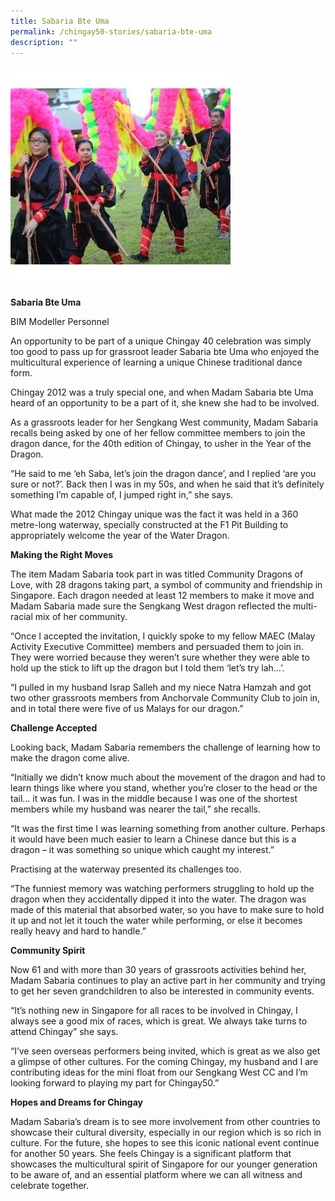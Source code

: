 ```yaml
---
title: Sabaria Bte Uma
permalink: /chingay50-stories/sabaria-bte-uma
description: ""
---
```

![](/images/Chingay50%20Stories/sabaria-bte-uma-50storiesimage.jpg)

**Sabaria Bte Uma**

BIM Modeller Personnel

An opportunity to be part of a unique Chingay 40 celebration was simply too good to pass up for grassroot leader Sabaria bte Uma who enjoyed the multicultural experience of learning a unique Chinese traditional dance form.
 

Chingay 2012 was a truly special one, and when Madam Sabaria bte Uma heard of an opportunity to be a part of it, she knew she had to be involved.

As a grassroots leader for her Sengkang West community, Madam Sabaria recalls being asked by one of her fellow committee members to join the dragon dance, for the 40th edition of Chingay, to usher in the Year of the Dragon.

“He said to me ‘eh Saba, let’s join the dragon dance’, and I replied ‘are you sure or not?’. Back then I was in my 50s, and when he said that it’s definitely something I’m capable of, I jumped right in,” she says.

What made the 2012 Chingay unique was the fact it was held in a 360 metre-long waterway, specially constructed at the F1 Pit Building to appropriately welcome the year of the Water Dragon.

 

**Making the Right Moves**

The item Madam Sabaria took part in was titled Community Dragons of Love, with 28 dragons taking part, a symbol of community and friendship in Singapore. Each dragon needed at least 12 members to make it move and Madam Sabaria made sure the Sengkang West dragon reflected the multi-racial mix of her community.

“Once I accepted the invitation, I quickly spoke to my fellow MAEC (Malay Activity Executive Committee) members and persuaded them to join in. They were worried because they weren’t sure whether they were able to hold up the stick to lift up the dragon but I told them ‘let’s try lah…’.

“I pulled in my husband Israp Salleh and my niece Natra Hamzah and got two other grassroots members from Anchorvale Community Club to join in, and in total there were five of us Malays for our dragon.” 

 

**Challenge Accepted**

Looking back, Madam Sabaria remembers the challenge of learning how to make the dragon come alive.

“Initially we didn’t know much about the movement of the dragon and had to learn things like where you stand, whether you’re closer to the head or the tail… it was fun. I was in the middle because I was one of the shortest members while my husband was nearer the tail,” she recalls.

“It was the first time I was learning something from another culture. Perhaps it would have been much easier to learn a Chinese dance but this is a dragon – it was something so unique which caught my interest.”

Practising at the waterway presented its challenges too.

“The funniest memory was watching performers struggling to hold up the dragon when they accidentally dipped it into the water. The dragon was made of this material that absorbed water, so you have to make sure to hold it up and not let it touch the water while performing, or else it becomes really heavy and hard to handle.”

 

**Community Spirit**

Now 61 and with more than 30 years of grassroots activities behind her, Madam Sabaria continues to play an active part in her community and trying to get her seven grandchildren to also be interested in community events.

“It’s nothing new in Singapore for all races to be involved in Chingay, I always see a good mix of races, which is great. We always take turns to attend Chingay” she says.

“I’ve seen overseas performers being invited, which is great as we also get a glimpse of other cultures. For the coming Chingay, my husband and I are contributing ideas for the mini float from our Sengkang West CC and I’m looking forward to playing my part for Chingay50.”

 

**Hopes and Dreams for Chingay**

Madam Sabaria’s dream is to see more involvement from other countries to showcase their cultural diversity, especially in our region which is so rich in culture. For the future, she hopes to see this iconic national event continue for another 50 years. She feels Chingay is a significant platform that showcases the multicultural spirit of Singapore for our younger generation to be aware of, and an essential platform where we can all witness and celebrate together.